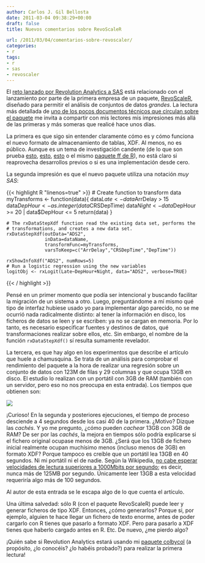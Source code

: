 ```yaml
---
author: Carlos J. Gil Bellosta
date: 2011-03-04 09:38:29+00:00
draft: false
title: Nuevos comentarios sobre RevoScaleR

url: /2011/03/04/comentarios-sobre-revoscaler/
categories:
- r
tags:
- r
- sas
- revoscaler
---
```


El [reto lanzado por Revolution Analytics a SAS](http://www.datanalytics.com/2011/02/07/un-torpedo-bajo-la-linea-de-flotacion-de-sas/) está relacionado con el lanzamiento por parte de la primera empresa de un paquete, [RevoScaleR](http://www.revolutionanalytics.com/products/enterprise-big-data.php), diseñado para permitir el análisis de conjuntos de datos _grandes_. La lectura más detallada de [uno de los pocos documentos técnicos que circulan sobre el paquete](http://www.rochester.edu/College/psc/thestarlab/help/Big-Data-WP.pdf) me invita a compartir con mis lectores mis impresiones más allá de las primeras y más someras que realicé hace unos días.

La primera es que sigo sin entender claramente cómo es y cómo funciona el nuevo formato de almacenamiento de tablas, XDF. Al menos, no es público. Aunque es un tema de investigación candente (de lo que son prueba [esto](http://db.csail.mit.edu/chunkystore/), [esto](http://www.xdmf.org), [esto](http://www.hdfgroup.org/HDF5/whatishdf5.html) o el mismo [paquete ff de R](http://cran.r-project.org/web/packages/ff/)), no está claro si reaprovecha desarrollos previos o si es una implementación desde cero.

La segunda impresión es que el nuevo paquete utiliza una notación _muy SAS_:






{{< highlight R "linenos=true" >}}
    # Create function to transform data
    myTransforms <- function(data){
           data$Late    <- data$ArrDelay > 15
           data$DepHour <- as.integer(data$CRSDepTime)
           data$Night   <- data$DepHour >= 20 | data$DepHour <= 5
           return(data)
    }

    # The rxDataStepXdf function read the existing data set, performs the
    # transformations, and creates a new data set.
    rxDataStepXdf(outData="ADS2",
                  inData=dataName,
                  transformFunc=myTransforms,
                  varsToKeep=c("ArrDelay","CRSDepTime","DepTime"))

    rxShowInfoXdf("ADS2", numRows=5)
    # Run a logistic regression using the new variables
    logitObj <- rxLogit(Late~DepHour+Night, data="ADS2", verbose=TRUE)
{{< / highlight >}}







Pensé en un primer momento que podía ser intencional y buscando facilitar la migración de un sistema a otro. Luego, preguntándome a mí mismo qué tipo de interfaz hubiese usado yo para implementar algo parecido, no se me ocurrió nada radicalmente distinto: al tener la información en disco, los ficheros de datos se leen y se escriben: ya no se cargan en memoria. Por lo tanto, es necesario especificar fuentes y destinos de datos, qué transformaciones realizar sobre ellos, etc. Sin embargo, el nombre de la función `rxDataStepXdf()` sí resulta sumamente revelador.

La tercera, es que hay algo en los experimentos que describe el artículo que huele a chamusquina. Se trata de un análisis para comprobar el rendimiento del paquete a la hora de realizar una regresión sobre un conjunto de datos con 123M de filas y 29 columnas y que ocupa 13GB en disco. El estudio lo realizan con un portátil con 3GB de RAM (también con un servidor, pero eso no nos preocupa en esta entrada). Los tiempos que obtienen son:


[![](/wp-uploads/2011/03/revoscaler_benchmark.png)
](/wp-uploads/2011/03/revoscaler_benchmark.png)


¡Curioso! En la segunda y posteriores ejecuciones, el tiempo de proceso desciende a 4 segundos desde los casi 40 de la primera. ¿Motivo? Dizque las _cachés_. Y yo me pregunto, ¿cómo pueden _cachear_ 13GB con 3GB de RAM? De ser por las _cachés_, la mejora en tiempos sólo podría explicarse si el fichero original ocupase menos de 3GB. ¿Será que los 13GB de fichero inicial realmente ocupan muchísimo menos (incluso menos de 3GB) en formato XDF? Porque tampoco es creíble que un portátil lea 13GB en 40 segundos. Ni mi portátil ni el de nadie. Según la Wikipedia, [no cabe esperar velocidades de lectura superiores a 1000Mbits por segundo](http://en.wikipedia.org/wiki/Hard_disk_drive#Data_transfer_rate); es decir, nunca más de 125MB por segundo. Únicamente leer 13GB a esta velocidad requeriría algo más de 100 segundos.

Al autor de esta entrada se le escapa algo de lo que cuenta el artículo.

Una última salvedad: sólo R (con el paquete RevoScaleR) puede leer y generar ficheros de tipo XDF. Entonces, ¿cómo generarlos? Porque si, por ejemplo, alguien te hace llegar un fichero de texto enorme, antes de poder cargarlo con R tienes que pasarlo a formato XDF. Pero para pasarlo a XDF tienes que haberlo cargado antes en R. Etc. De nuevo, ¿me pierdo algo?

¡Quién sabe si Revolution Analytics estará usando mi [paquete colbycol](http://cran.r-project.org/web/packages/colbycol/index.html) (a propósito, ¿lo conocéis? ¿lo habéis probado?) para realizar la primera lectura!
